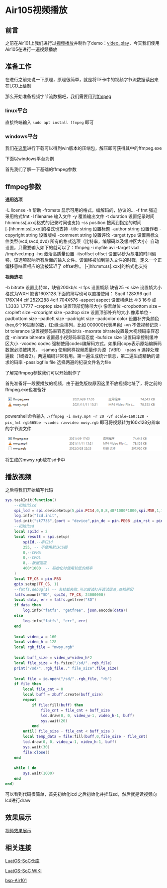 # **Air105视频播放**

## 前言

之前在Air101上我们进行过[视频播放](https://doc.openluat.com/article/3535)并制作了demo：[video_play](https://gitee.com/openLuat/LuatOS/tree/master/demo/video_play)，今天我们使用Air105在进行一遍视频播放

## 准备工作

在进行之前先说一下原理，原理很简单，就是将TF卡中的视频字节流数据读出来在LCD上绘制

那么开始准备视频字节流数据吧，我们需要用到[ffmpeg](https://www.ffmpeg.org/)

### linux平台

直接终端输入 `sudo apt install ffmpeg` 即可

### windows平台

我们在[这里](https://www.gyan.dev/ffmpeg/builds/)进行下载可以得到win版本的压缩包，解压即可获得其中的ffmpeg.exe

下面以windows平台为例

首先我们了解一下基础的ffmpeg参数

## **ffmpeg参数**

**通用选项**

-L license
-h 帮助
-fromats 显示可用的格式，编解码的，协议的...
-f fmt 强迫采用格式fmt
-I filename 输入文件
-y 覆盖输出文件
-t duration 设置纪录时间 hh:mm:ss[.xxx]格式的记录时间也支持
-ss position 搜索到指定的时间 [-]hh:mm:ss[.xxx]的格式也支持
-title string 设置标题
-author string 设置作者
-copyright string 设置版权
-comment string 设置评论
-target type 设置目标文件类型(vcd,svcd,dvd) 所有的格式选项（比特率，编解码以及缓冲区大小）自动设置，只需要输入如下的就可以了：ffmpeg -i myfile.avi -target vcd /tmp/vcd.mpg
-hq 激活高质量设置
-itsoffset offset 设置以秒为基准的时间偏移，该选项影响所有后面的输入文件。该偏移被加到输入文件的时戳，定义一个正偏移意味着相应的流被延迟了 offset秒。 [-]hh:mm:ss[.xxx]的格式也支持

**视频选项**

-b bitrate 设置比特率，缺省200kb/s
-r fps 设置帧频 缺省25
-s size 设置帧大小 格式为WXH 缺省160X128.下面的简写也可以直接使用：
Sqcif 128X96 qcif 176X144 cif 252X288 4cif 704X576
-aspect aspect 设置横纵比 4:3 16:9 或 1.3333 1.7777
-croptop size 设置顶部切除带大小 像素单位
-cropbottom size –cropleft size –cropright size
-padtop size 设置顶部补齐的大小 像素单位
-padbottom size –padleft size –padright size –padcolor color 设置补齐条颜色(hex,6个16进制的数，红:绿:兰排列，比如 000000代表黑色)
-vn 不做视频记录
-bt tolerance 设置视频码率容忍度kbit/s
-maxrate bitrate设置最大视频码率容忍度
-minrate bitreate 设置最小视频码率容忍度
-bufsize size 设置码率控制缓冲区大小
-vcodec codec 强制使用codec编解码方式。如果用copy表示原始编解码数据必须被拷贝。
-sameq 使用同样视频质量作为源（VBR）
-pass n 选择处理遍数（1或者2）。两遍编码非常有用。第一遍生成统计信息，第二遍生成精确的请求的码率
-passlogfile file 选择两遍的纪录文件名为file



了解完ffmpeg参数我们可以开始制作了

首先准备好一段要播放的视频，由于避免版权原因这里不放视频地址了，将之前的ffmpeg.exe也准备好

![1](1.png)

powershell命令输入 `.\ffmpeg -i mwsy.mp4 -r 20 -vf scale=160:128 -pix_fmt rgb565be -vcodec rawvideo mwsy.rgb` 即可将视频转为160x128分辨率的字节流文件

![2](2.png)

将生成的mwsy.rgb放在sd卡中

## 播放视频

之后将我们开始编写代码

```lua
sys.taskInit(function()
    --初始化lcd
    spi_lcd = spi.deviceSetup(5,pin.PC14,0,0,8,48*1000*1000,spi.MSB,1,1)
    log.info("lcd.init",
    lcd.init("st7735",{port = "device",pin_dc = pin.PE08 ,pin_rst = pin.PC12,pin_pwr = pin.PE09,direction = 3,w = 160,h = 128,xoffset = 1,yoffset = 2},spi_lcd))
    --初始化sd
    local spiId = 2
    local result = spi.setup(
        spiId,--串口id
        255, -- 不使用默认CS脚
        0,--CPHA
        0,--CPOL
        8,--数据宽度
        400*1000  -- 初始化时使用较低的频率
    )
    local TF_CS = pin.PB3
    gpio.setup(TF_CS, 1)
    --fatfs.debug(1) -- 若挂载失败,可以尝试打开调试信息,查找原因
    fatfs.mount("SD", spiId, TF_CS, 24000000)
    local data, err = fatfs.getfree("SD")
    if data then
        log.info("fatfs", "getfree", json.encode(data))
    else
        log.info("fatfs", "err", err)
    end
    
    local video_w = 160
    local video_h = 128
    local rgb_file = "mwsy.rgb"

    local buff_size = video_w*video_h*2
    local file_size = fs.fsize("/sd/"..rgb_file)
    print("/sd/"..rgb_file.." file_size",file_size)
    
    local file = io.open("/sd/"..rgb_file, "rb")
    if file then
        local file_cnt = 0
        local buff = zbuff.create(buff_size)
        repeat
            if file:fill(buff) then
                file_cnt = file_cnt + buff_size
                lcd.draw(0, 0, video_w-1, video_h-1, buff)
                sys.wait(20)
            end
        until( file_size - file_cnt < buff_size )
        local temp_data = file:fill(buff,0,file_size - file_cnt)
        lcd.draw(0, 0, video_w-1, video_h-1, buff)
        sys.wait(30)
        file:close()
    end

    while 1 do
        sys.wait(1000)
    end
end)
```

可以看到代码很简单，首先初始化lcd 之后初始化并挂载sd，然后就是读视频向lcd进行draw

## 效果展示

[视频效果展示](https://www.bilibili.com/video/BV1Yg411R7Tc/)

## 相关连接

[LuatOS-SoC仓库](https://gitee.com/openLuat/LuatOS)

[LuatOS-SoC WIKI](https://wiki.luatos.com/index.html)

[bsp-Air101](https://gitee.com/openLuat/LuatOS/tree/master/bsp/air101)